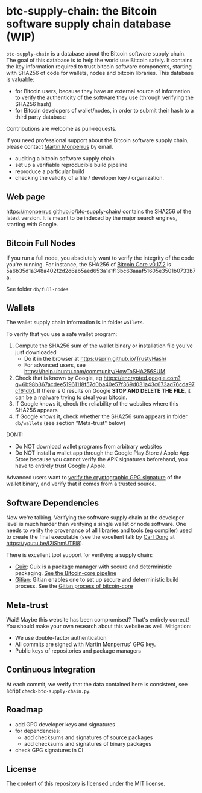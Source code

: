 # btc-supply-chain: the Bitcoin software supply chain database (WIP)

`btc-supply-chain` is a database about the Bitcoin software supply chain. The goal of this database is to help the world use Bitcoin safely. It contains the key information required to trust bitcoin software components, starting with SHA256 of code for wallets, nodes and bitcoin libraries. This database is valuable:

- for Bitcoin users, because they have an external source of information to verify the authenticity of the software they use (through verifying the SHA256 hash)
- for Bitcoin developers of wallet/nodes, in order to submit their hash to a third party database

Contributions are welcome as pull-requests.

If you need professional support about the Bitcoin software supply chain, please contact [Martin Monperrus](https://www.monperrus.net/martin/contact) by email. 

* auditing a bitcoin software supply chain
* set up a verifiable reproducible build pipeline
* reproduce a particular build
* checking the validity of a file / developer key / organization.

## Web page

<https://monperrus.github.io/btc-supply-chain/> contains the SHA256 of the latest version. It is meant to be indexed by the major search engines, starting with Google.

## Bitcoin Full Nodes

If you run a full node, you absolutely want to verify the integrity of the code you're running.
For instance, the SHA256 of [Bitcoin Core v0.17.2](https://bitcoin.org/bin/bitcoin-core-0.17.2/bitcoin-0.17.2-aarch64-linux-gnu.tar.gz) is 5a6b35d1a348a402f2d2d6ab5aed653a1a1f13bc63aaaf51605e3501b0733b7a.

See folder `db/full-nodes`

## Wallets

The wallet supply chain information is in folder `wallets`. 

To verify that you use a safe wallet program:

1. Compute the SHA256 sum of the wallet binary or installation file you've just downloaded
    * Do it in the browser at <https://sprin.github.io/TrustyHash/>
    * For advanced users, see https://help.ubuntu.com/community/HowToSHA256SUM
2. Check that is known by Google, eg <https://encrypted.google.com?q=6b98b367acdee51961118f57d0ba40e57f369d031a43c673ad76cda97cf61db1>. If there is 0 results on Google **STOP AND DELETE THE FILE**, it can be a malware trying to steal your bitcoin.
3. If Google knows it, check the reliability of the websites where this SHA256 appears
3. If Google knows it, check whether the SHA256 sum appears in folder `db/wallets` (see section "Meta-trust" below)

DONT:

* Do NOT download wallet programs from arbitrary websites
* Do NOT install a wallet app through the Google Play Store / Apple App Store because you cannot verify the APK signatures beforehand, you have to entirely trust Google / Apple.

Advanced users want to [verify the cryptographic GPG signature](https://www.wikihow.com/Verify-a-GPG-Signature) of the wallet binary, and verify that it comes from a trusted source.


## Software Dependencies

Now we're talking. Verifying the software supply chain at the developer level is much harder than verifying a single wallet or node software. One needs to verify the provenance of all libraries and tools (eg compiler) used to create the final executable (see the excellent talk by [Carl Dong](https://github.com/dongcarl) at <https://youtu.be/I2iShmUTEl8>). 

There is excellent tool support for verifying a supply chain:

* [Guix](https://guix.gnu.org/):  Guix is a package manager with secure and deterministic packaging. [See the Bitcoin-core pipeline](https://github.com/bitcoin/bitcoin/blob/master/contrib/guix/README.md)
* [Gitian](https://gitian.org/): Gitian enables one to set up secure and deterministic build process. See the [Gitian process of bitcoin-core](https://github.com/bitcoin-core/docs/blob/master/gitian-building.md)

## Meta-trust

Wait! Maybe this website has been compromised? That's entirely correct! You should make your own research about this website as well. Mitigation:

* We use double-factor authentication
* All commits are signed with Martin Monperrus' GPG key.
* Public keys of repositories and package managers


## Continuous Integration

At each commit, we verify that the data contained here is consistent, see script `check-btc-supply-chain.py`.

## Roadmap

* add GPG developer keys and signatures
* for dependencies:
  * add checksums and signatures of source packages
  * add checksums and signatures of binary packages
* check GPG signatures in CI

## License

The content of this repository is licensed under the MIT license.



